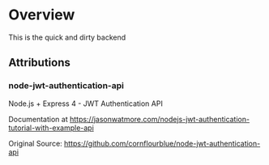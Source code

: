 # Overview

This is the quick and dirty backend

## Attributions

### node-jwt-authentication-api

Node.js + Express 4 - JWT Authentication API

Documentation at https://jasonwatmore.com/nodejs-jwt-authentication-tutorial-with-example-api

Original Source: https://github.com/cornflourblue/node-jwt-authentication-api


